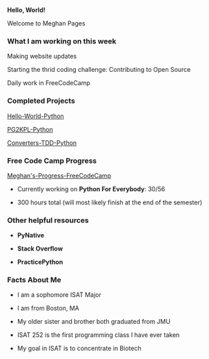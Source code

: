  **Hello, World!**
 
  Welcome to Meghan Pages


### What I am working on this week

Making website updates

Starting the thrid coding challenge: Contributing to Open Source

Daily work in FreeCodeCamp


### Completed Projects
  
  [Hello-World-Python](https://github.com/gelermmd/Hello-World-Python)

  [PG2KPL-Python](https://github.com/gelermmd/mpg2kpl-python)

  [Converters-TDD-Python](https://github.com/gelermmd/converters-tdd-python)



### Free Code Camp Progress

  [Meghan's-Progress-FreeCodeCamp](https://www.freecodecamp.org/learn/)
 
- Currently working on **Python For Everybody**: 30/56

- 300 hours total (will most likely finish at the end of the semester)



### Other helpful resources

- **PyNative**

- **Stack Overflow**

- **PracticePython**

### Facts About Me

- I am a sophomore ISAT Major

- I am from Boston, MA

- My older sister and brother both graduated from JMU

- ISAT 252 is the first programming class I have ever taken

- My goal in ISAT is to concentrate in Biotech







